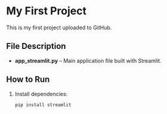 # My First Project

This is my first project uploaded to GitHub.

## File Description
- **app_streamlit.py** – Main application file built with Streamlit.

## How to Run
1. Install dependencies:  
   ```bash
   pip install streamlit

